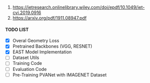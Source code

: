 1. https://ietresearch.onlinelibrary.wiley.com/doi/epdf/10.1049/iet-cvi.2019.0916
2. https://arxiv.org/pdf/1911.08947.pdf


#### TODO LIST
- [X] Overal Geometry Loss
- [X] Pretrained Backbones (VGG, RESNET)
- [X] EAST Model Implementation
- [ ] Dataset Utils
- [ ] Training Code
- [ ] Evaluation Code
- [ ] Pre-Training PVANet with IMAGENET Dataset 